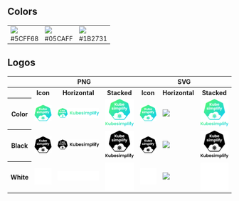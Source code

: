 ## Colors

<table>
    <tr>
        <td><img src="http://placehold.jp/5CFF68/ffffff/80x80.png?text=%20"> <br>#5CFF68</td>
        <td><img src="http://placehold.jp/05CAFF/ffffff/80x80.png?text=%20"> <br>#05CAFF</td>
        <td><img src="http://placehold.jp/1B2731/ffffff/80x80.png?text=%20"> <br>#1B2731</td>
    </tr>
</table>

## Logos

<table>
    <tr>
        <th></th>
        <th colspan="3">PNG</th>
        <th colspan="3">SVG</th>
    </tr>
    <tr>
        <th></th>
        <th>Icon</th>
        <th>Horizontal</th>
        <th>Stacked</th>
        <th>Icon</th>
        <th>Horizontal</th>
        <th>Stacked</th>
    </tr>
    <tr>
        <th>Color</th>
        <td><img src="/assets/png/icon/color.png" width="100"></td>
        <td><img src="/assets/png/horizontal/color.png" width="275"></td>
        <td><img src="/assets/png/stacked/color.png" width="125"></td>
        <td><img src="/assets/svg/icon/color.svg" width="100"></td>
        <td><img src="/assets/svg/horizontal/color.svg" width="275"></td>
        <td><img src="/assets/svg/stacked/color.svg" width="125"></td>
    </tr>
    <tr>
        <th>Black</th>
        <td><img src="/assets/png/icon/black.png" width="100"></td>
        <td><img src="/assets/png/horizontal/black.png" width="275"></td>
        <td><img src="/assets/png/stacked/black.png" width="125"></td>
        <td><img src="/assets/svg/icon/black.svg" width="100"></td>
        <td><img src="/assets/svg/horizontal/black.svg" width="275"></td>
        <td><img src="/assets/svg/stacked/black.svg" width="125"></td>
    </tr>
    <tr>
        <th>White</th>
        <td><img src="/assets/png/icon/white.png" width="100"></td>
        <td><img src="/assets/png/horizontal/white.png" width="275"></td>
        <td><img src="/assets/png/stacked/white.png" width="125"></td>
        <td><img src="/assets/svg/icon/white.svg" width="100"></td>
        <td><img src="/assets/svg/horizontal/white.svg" width="275"></td>
        <td><img src="/assets/svg/stacked/white.svg" width="125"></td>
    </tr>
</table>
